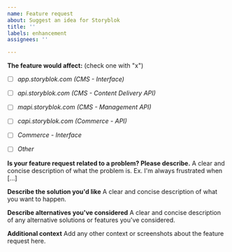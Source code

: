 ```yaml
---
name: Feature request
about: Suggest an idea for Storyblok
title: ''
labels: enhancement
assignees: ''

---
```


**The feature would affect:** (check one with "x")   
- [ ] *app.storyblok.com (CMS - Interface)*   
- [ ] *api.storyblok.com (CMS - Content Delivery API)*
- [ ] *mapi.storyblok.com (CMS - Management API)*
- [ ] *capi.storyblok.com (Commerce - API)*     
- [ ] *Commerce - Interface*   
- [ ] *Other* <!-- => If you've got an issue with on of our boilerplates or themes - please create an issue in the specific repo -->


**Is your feature request related to a problem? Please describe.**
A clear and concise description of what the problem is. Ex. I'm always frustrated when [...]

**Describe the solution you'd like**
A clear and concise description of what you want to happen.

**Describe alternatives you've considered**
A clear and concise description of any alternative solutions or features you've considered.

**Additional context**
Add any other context or screenshots about the feature request here.
